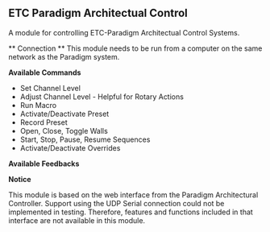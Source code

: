 ## ETC Paradigm Architectual Control

A module for controlling ETC-Paradigm Architectual Control Systems.

** Connection **
This module needs to be run from a computer on the same network as the Paradigm system.

**Available Commands**

* Set Channel Level
* Adjust Channel Level - Helpful for Rotary Actions
* Run Macro
* Activate/Deactivate Preset
* Record Preset
* Open, Close, Toggle Walls
* Start, Stop, Pause, Resume Sequences
* Activate/Deactivate Overrides

**Available Feedbacks**

**Notice**

This module is based on the web interface from the Paradigm Architectural Controller. Support using the UDP Serial connection could not be implemented in testing. Therefore, features and functions included in that interface are not available in this module.